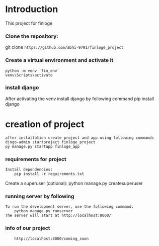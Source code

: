 # Introduction

This project for finloge

### Clone the repository:

git clone `https://github.com/abhi-9791/finloge_project`

### Create a virtual environment and activate it
    python -m venv `fin_env`
    venv\Scripts\activate

### install django
After activating the venv install django by following command
        pip install django
# creation of project
    after installation create project and app using following commands
    djngo-admin startproject finloge_project
    py manage.py startapp finloge_app
### requirements for project
    Install dependencies:
        pip install -r requirements.txt

Create a superuser (optional):
python manage.py createsuperuser

### running server by following
    
    To run the development server, use the following command:
        python manage.py runserver
    The server will start at http://localhost:8000/

###  info of our project
        http://localhost:8000/coming_soon